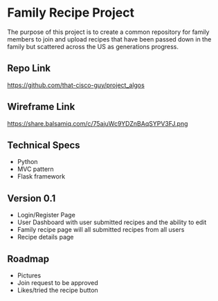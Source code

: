 # Family Recipe Project

The purpose of this project is to create a common repository for family members to join and upload recipes that have 
been passed down in the family but scattered across the US as generations progress.

## Repo Link

https://github.com/that-cisco-guy/project_algos

## Wireframe Link

https://share.balsamiq.com/c/75ajuWc9YDZnBAqSYPV3FJ.png

## Technical Specs

+ Python
+ MVC pattern
+ Flask framework

## Version 0.1

+ Login/Register Page
+ User Dashboard with user submitted recipes and the ability to edit
+ Family recipe page will all submitted recipes from all users
+ Recipe details page

## Roadmap

+ Pictures
+ Join request to be approved
+ Likes/tried the recipe button
